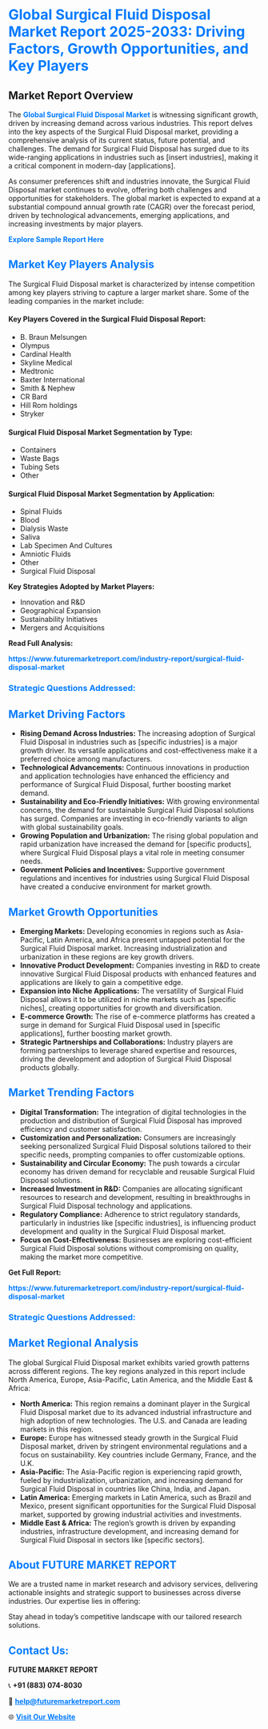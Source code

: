 <h1 style="color: #007BFF;">Global Surgical Fluid Disposal Market Report 2025-2033: Driving Factors, Growth Opportunities, and Key Players</h1>

<section id="overview">
<h2>Market Report Overview</h2>
<p>The <a href="https://www.futuremarketreport.com/industry-report/surgical-fluid-disposal-market" style="color: #007BFF; text-decoration: none;"><strong>Global Surgical Fluid Disposal Market</strong></a> is witnessing significant growth, driven by increasing demand across various industries. This report delves into the key aspects of the Surgical Fluid Disposal market, providing a comprehensive analysis of its current status, future potential, and challenges. The demand for Surgical Fluid Disposal has surged due to its wide-ranging applications in industries such as [insert industries], making it a critical component in modern-day [applications].</p>
<p>As consumer preferences shift and industries innovate, the Surgical Fluid Disposal market continues to evolve, offering both challenges and opportunities for stakeholders. The global market is expected to expand at a substantial compound annual growth rate (CAGR) over the forecast period, driven by technological advancements, emerging applications, and increasing investments by major players.</p>
</section>

<section id="overview">
<p><a href="https://www.futuremarketreport.com/request-sample/reportId=122298" style="color: #007BFF; text-decoration: none;"><strong>Explore Sample Report Here</strong></a></p>
</section>

<section id="key-players">
<h2 style="color: #007BFF;">Market Key Players Analysis</h2>
<p>The Surgical Fluid Disposal market is characterized by intense competition among key players striving to capture a larger market share. Some of the leading companies in the market include:</p>
<h4>Key Players Covered in the Surgical Fluid Disposal Report:</h4>
<ul><li>B. Braun Melsungen</li><li>Olympus</li><li>Cardinal Health</li><li>Skyline Medical</li><li>Medtronic</li><li>Baxter International</li><li>Smith &amp; Nephew</li><li>CR Bard</li><li>Hill Rom holdings</li><li>Stryker</li></ul>
<h4>Surgical Fluid Disposal Market Segmentation by Type:</h4>
<ul><li>Containers</li><li>Waste Bags</li><li>Tubing Sets</li><li>Other</li></ul>

<h4>Surgical Fluid Disposal Market Segmentation by Application:</h4>
<ul><li>Spinal Fluids</li><li>Blood</li><li>Dialysis Waste</li><li>Saliva</li><li>Lab Specimen And Cultures</li><li>Amniotic Fluids</li><li>Other</li><li>Surgical Fluid Disposal</li></ul>
<p><strong>Key Strategies Adopted by Market Players:</strong></p>
<ul>
<li>Innovation and R&D</li>
<li>Geographical Expansion</li>
<li>Sustainability Initiatives</li>
<li>Mergers and Acquisitions</li>
</ul>
</section>

<section>
<p><strong>Read Full Analysis: </strong></p><a href="https://www.futuremarketreport.com/industry-report/surgical-fluid-disposal-market" style="color: #007BFF; text-decoration: none;"><strong>https://www.futuremarketreport.com/industry-report/surgical-fluid-disposal-market</strong></a>
<h3 style="color: #007BFF;">Strategic Questions Addressed:</h3>
</section>

<section id="driving-factors">
<h2 style="color: #007BFF;">Market Driving Factors</h2>
<ul>
<li><strong>Rising Demand Across Industries:</strong> The increasing adoption of Surgical Fluid Disposal in industries such as [specific industries] is a major growth driver. Its versatile applications and cost-effectiveness make it a preferred choice among manufacturers.</li>
<li><strong>Technological Advancements:</strong> Continuous innovations in production and application technologies have enhanced the efficiency and performance of Surgical Fluid Disposal, further boosting market demand.</li>
<li><strong>Sustainability and Eco-Friendly Initiatives:</strong> With growing environmental concerns, the demand for sustainable Surgical Fluid Disposal solutions has surged. Companies are investing in eco-friendly variants to align with global sustainability goals.</li>
<li><strong>Growing Population and Urbanization:</strong> The rising global population and rapid urbanization have increased the demand for [specific products], where Surgical Fluid Disposal plays a vital role in meeting consumer needs.</li>
<li><strong>Government Policies and Incentives:</strong> Supportive government regulations and incentives for industries using Surgical Fluid Disposal have created a conducive environment for market growth.</li>
</ul>
</section>

<section id="growth-opportunities">
<h2 style="color: #007BFF;">Market Growth Opportunities</h2>
<ul>
<li><strong>Emerging Markets:</strong> Developing economies in regions such as Asia-Pacific, Latin America, and Africa present untapped potential for the Surgical Fluid Disposal market. Increasing industrialization and urbanization in these regions are key growth drivers.</li>
<li><strong>Innovative Product Development:</strong> Companies investing in R&D to create innovative Surgical Fluid Disposal products with enhanced features and applications are likely to gain a competitive edge.</li>
<li><strong>Expansion into Niche Applications:</strong> The versatility of Surgical Fluid Disposal allows it to be utilized in niche markets such as [specific niches], creating opportunities for growth and diversification.</li>
<li><strong>E-commerce Growth:</strong> The rise of e-commerce platforms has created a surge in demand for Surgical Fluid Disposal used in [specific applications], further boosting market growth.</li>
<li><strong>Strategic Partnerships and Collaborations:</strong> Industry players are forming partnerships to leverage shared expertise and resources, driving the development and adoption of Surgical Fluid Disposal products globally.</li>
</ul>
</section>

<section id="trending-factors">
<h2 style="color: #007BFF;">Market Trending Factors</h2>
<ul>
<li><strong>Digital Transformation:</strong> The integration of digital technologies in the production and distribution of Surgical Fluid Disposal has improved efficiency and customer satisfaction.</li>
<li><strong>Customization and Personalization:</strong> Consumers are increasingly seeking personalized Surgical Fluid Disposal solutions tailored to their specific needs, prompting companies to offer customizable options.</li>
<li><strong>Sustainability and Circular Economy:</strong> The push towards a circular economy has driven demand for recyclable and reusable Surgical Fluid Disposal solutions.</li>
<li><strong>Increased Investment in R&D:</strong> Companies are allocating significant resources to research and development, resulting in breakthroughs in Surgical Fluid Disposal technology and applications.</li>
<li><strong>Regulatory Compliance:</strong> Adherence to strict regulatory standards, particularly in industries like [specific industries], is influencing product development and quality in the Surgical Fluid Disposal market.</li>
<li><strong>Focus on Cost-Effectiveness:</strong> Businesses are exploring cost-efficient Surgical Fluid Disposal solutions without compromising on quality, making the market more competitive.</li>
</ul>
</section>

<section>
<p><strong>Get Full Report: </strong></p><a href="https://www.futuremarketreport.com/industry-report/surgical-fluid-disposal-market" style="color: #007BFF; text-decoration: none;"><strong>https://www.futuremarketreport.com/industry-report/surgical-fluid-disposal-market</strong></a>
<h3 style="color: #007BFF;">Strategic Questions Addressed:</h3>
</section>


<section id="regional-analysis">
<h2 style="color: #007BFF;">Market Regional Analysis</h2>
<p>The global Surgical Fluid Disposal market exhibits varied growth patterns across different regions. The key regions analyzed in this report include North America, Europe, Asia-Pacific, Latin America, and the Middle East & Africa:</p>
<ul>
<li><strong>North America:</strong> This region remains a dominant player in the Surgical Fluid Disposal market due to its advanced industrial infrastructure and high adoption of new technologies. The U.S. and Canada are leading markets in this region.</li>
<li><strong>Europe:</strong> Europe has witnessed steady growth in the Surgical Fluid Disposal market, driven by stringent environmental regulations and a focus on sustainability. Key countries include Germany, France, and the U.K.</li>
<li><strong>Asia-Pacific:</strong> The Asia-Pacific region is experiencing rapid growth, fueled by industrialization, urbanization, and increasing demand for Surgical Fluid Disposal in countries like China, India, and Japan.</li>
<li><strong>Latin America:</strong> Emerging markets in Latin America, such as Brazil and Mexico, present significant opportunities for the Surgical Fluid Disposal market, supported by growing industrial activities and investments.</li>
<li><strong>Middle East & Africa:</strong> The region’s growth is driven by expanding industries, infrastructure development, and increasing demand for Surgical Fluid Disposal in sectors like [specific sectors].</li>
</ul>
</section>

<footer>
<h2 style="color: #007BFF;">About FUTURE MARKET REPORT</h2>
<p>We are a trusted name in market research and advisory services, delivering actionable insights and strategic support to businesses across diverse industries. Our expertise lies in offering:</p>

<p>Stay ahead in today’s competitive landscape with our tailored research solutions.</p>

<h2 style="color: #007BFF;">Contact Us:</h2>
<p><strong>FUTURE MARKET REPORT</strong></p>
<p>📞 <strong>+91 (883) 074-8030</strong></p>
<p>📧 <strong><a href="mailto:help@futuremarketreport.com" style="color: #007BFF;">help@futuremarketreport.com</a></strong></p>
<p>🌐 <strong><a href="https://www.futuremarketreport.com/" style="color: #007BFF;">Visit Our Website</a></strong></p>
</footer>